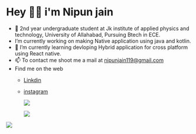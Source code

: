 # Hey 🙋‍♂️ i'm Nipun jain 
* 🔭  2nd year undergraduate student at Jk institute of applied physics and technology, University of Allahabad, Pursuing Btech in ECE.
* I’m currently working on making Native application using java and kotlin.
* 🌱  I’m currently learning devloping Hybrid application for cross platform using React native.
* 📫  To contact me shoot me a mail at nipunjain119@gmail.com
* Find me on the web 
     *  [Linkdin](https://www.linkedin.com/in/nipun-jain-49b0521b8/)
     *  [instagram](https://www.instagram.com/nipunjain.18/)
                     

           ![](https://github-readme-stats.vercel.app/api/?username=codenipun&count_private=true&theme=tokyonight&showicons=true)
                     
           ![](https://github-readme-stats.vercel.app/api/top-langs/?username=codenipun&langs_count=5&theme=tokyonight)

![](https://komarev.com/ghpvc/?username=codenipun&style=plastic&color=red)
        
